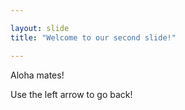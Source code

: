 ```yaml
---

layout: slide
title: "Welcome to our second slide!"

---
```


Aloha mates!

Use the left arrow to go back!
